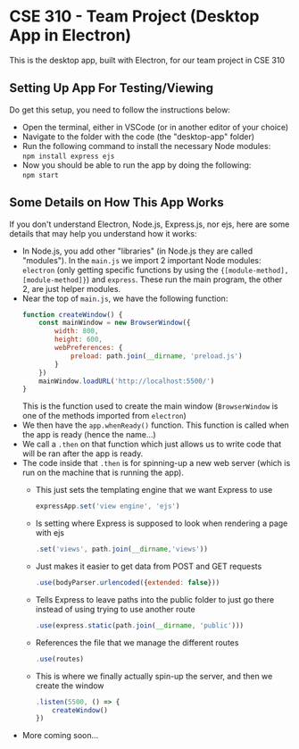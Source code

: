 # CSE 310 - Team Project (Desktop App in Electron)

This is the desktop app, built with Electron, for our team project in CSE 310


## Setting Up App For Testing/Viewing
Do get this setup, you need to follow the instructions below:
 - Open the terminal, either in VSCode (or in another editor of your choice)
 - Navigate to the folder with the code (the "desktop-app" folder)
 - Run the following command to install the necessary Node modules:  
    `npm install express ejs`
 - Now you should be able to run the app by doing the following:  
    `npm start`


## Some Details on How This App Works
If you don't understand Electron, Node.js, Express.js, nor ejs, here are some details that may help you understand how it works:
 - In Node.js, you add other "libraries" (in Node.js they are called "modules"). In the `main.js` we import 2 important Node modules: `electron` (only getting specific functions by using the `{[module-method], [module-method]}`) and `express`. These run the main program, the other 2, are just helper modules.
 - Near the top of `main.js`, we have the following function:
    ```javascript
    function createWindow() {
        const mainWindow = new BrowserWindow({
            width: 800,
            height: 600,
            webPreferences: {
                preload: path.join(__dirname, 'preload.js')
            }
        })
        mainWindow.loadURL('http://localhost:5500/')
    }
    ```
   This is the function used to create the main window (`BrowserWindow` is one of the methods imported from `electron`)
 - We then have the `app.whenReady()` function. This function is called when the app is ready (hence the name...)
 - We call a `.then` on that function which just allows us to write code that will be ran after the app is ready.
 - The code inside that `.then` is for spinning-up a new web server (which is run on the machine that is running the app).
    - This just sets the templating engine that we want Express to use
        ```javascript
        expressApp.set('view engine', 'ejs')
        ```
      
    - Is setting where Express is supposed to look when rendering a page with ejs
        ```javascript
        .set('views', path.join(__dirname,'views'))
        ```
      
    - Just makes it easier to get data from POST and GET requests
        ```javascript
        .use(bodyParser.urlencoded({extended: false}))
        ```
      
    - Tells Express to leave paths into the public folder to just go there instead of using trying to use another route
        ```javascript
        .use(express.static(path.join(__dirname, 'public')))
        ```
      
    - References the file that we manage the different routes
        ```javascript
        .use(routes)
        ```
      
    - This is where we finally actually spin-up the server, and then we create the window
        ```javascript
        .listen(5500, () => {
            createWindow()
        })
        ```
 - More coming soon...